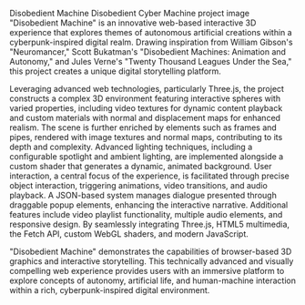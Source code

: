 Disobedient Machine
Disobedient Cyber Machine project image
"Disobedient Machine" is an innovative web-based interactive 3D experience that explores themes of autonomous artificial creations within a cyberpunk-inspired digital realm. Drawing inspiration from William Gibson's "Neuromancer," Scott Bukatman's "Disobedient Machines: Animation and Autonomy," and Jules Verne's "Twenty Thousand Leagues Under the Sea," this project creates a unique digital storytelling platform.

Leveraging advanced web technologies, particularly Three.js, the project constructs a complex 3D environment featuring interactive spheres with varied properties, including video textures for dynamic content playback and custom materials with normal and displacement maps for enhanced realism. The scene is further enriched by elements such as frames and pipes, rendered with image textures and normal maps, contributing to its depth and complexity. Advanced lighting techniques, including a configurable spotlight and ambient lighting, are implemented alongside a custom shader that generates a dynamic, animated background. User interaction, a central focus of the experience, is facilitated through precise object interaction, triggering animations, video transitions, and audio playback. A JSON-based system manages dialogue presented through draggable popup elements, enhancing the interactive narrative. Additional features include video playlist functionality, multiple audio elements, and responsive design. By seamlessly integrating Three.js, HTML5 multimedia, the Fetch API, custom WebGL shaders, and modern JavaScript.

"Disobedient Machine" demonstrates the capabilities of browser-based 3D graphics and interactive storytelling. This technically advanced and visually compelling web experience provides users with an immersive platform to explore concepts of autonomy, artificial life, and human-machine interaction within a rich, cyberpunk-inspired digital environment.
